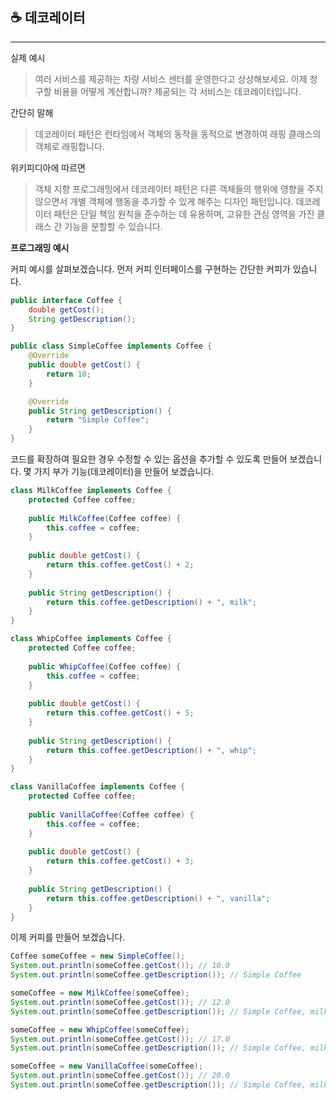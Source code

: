 ## ☕ 데코레이터

---

실제 예시

> 여러 서비스를 제공하는 차량 서비스 센터를 운영한다고 상상해보세요.
> 이제 청구할 비용을 어떻게 계산합니까?
> 제공되는 각 서비스는 데코레이터입니다.

간단히 말해

> 데코레이터 패턴은 런타임에서 객체의 동작을 동적으로 변경하여 래핑 클래스의 객체로 래핑합니다.

위키피디아에 따르면

> 객체 지향 프로그래밍에서 데코레이터 패턴은 다른 객체들의 행위에 영향을 주지 않으면서 개별 객체에 행동을 추가할 수 있게 해주는 디자인 패턴입니다.
> 데코레이터 패턴은 단일 책임 원칙을 준수하는 데 유용하며, 고유한 관심 영역을 가진 클래스 간 기능을 분할할 수 있습니다.

**프로그래밍 예시**

커피 예시를 살펴보겠습니다.
먼저 커피 인터페이스를 구현하는 간단한 커피가 있습니다.

```java
public interface Coffee {
    double getCost();
    String getDescription();
}

public class SimpleCoffee implements Coffee {
    @Override
    public double getCost() {
        return 10;
    }

    @Override
    public String getDescription() {
        return "Simple Coffee";
    }
}
```

코드를 확장하여 필요한 경우 수정할 수 있는 옵션을 추가할 수 있도록 만들어 보겠습니다.
몇 가지 부가 기능(데코레이터)을 만들어 보겠습니다.

```java
class MilkCoffee implements Coffee {
    protected Coffee coffee;
    
    public MilkCoffee(Coffee coffee) {
        this.coffee = coffee;
    }
    
    public double getCost() {
        return this.coffee.getCost() + 2;
    }
    
    public String getDescription() {
        return this.coffee.getDescription() + ", milk";
    }
}

class WhipCoffee implements Coffee {
    protected Coffee coffee;
    
    public WhipCoffee(Coffee coffee) {
        this.coffee = coffee;
    }
    
    public double getCost() {
        return this.coffee.getCost() + 5;
    }
    
    public String getDescription() {
        return this.coffee.getDescription() + ", whip";
    }
}

class VanillaCoffee implements Coffee {
    protected Coffee coffee;
    
    public VanillaCoffee(Coffee coffee) {
        this.coffee = coffee;
    }
    
    public double getCost() {
        return this.coffee.getCost() + 3;
    }
    
    public String getDescription() {
        return this.coffee.getDescription() + ", vanilla";
    }
}
```

이제 커피를 만들어 보겠습니다.

```java
Coffee someCoffee = new SimpleCoffee();
System.out.println(someCoffee.getCost()); // 10.0
System.out.println(someCoffee.getDescription()); // Simple Coffee

someCoffee = new MilkCoffee(someCoffee);
System.out.println(someCoffee.getCost()); // 12.0
System.out.println(someCoffee.getDescription()); // Simple Coffee, milk

someCoffee = new WhipCoffee(someCoffee);
System.out.println(someCoffee.getCost()); // 17.0
System.out.println(someCoffee.getDescription()); // Simple Coffee, milk, whip

someCoffee = new VanillaCoffee(someCoffee);
System.out.println(someCoffee.getCost()); // 20.0
System.out.println(someCoffee.getDescription()); // Simple Coffee, milk, whip, vanilla
```

